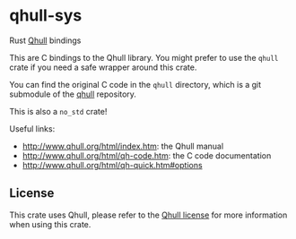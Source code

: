 # qhull-sys
 Rust [Qhull](http://www.qhull.org/) bindings

This are C bindings to the Qhull library. You might prefer to use the `qhull` crate if you need a safe wrapper around this crate.

You can find the original C code in the `qhull` directory, which is a git submodule of the [qhull](https://github.com/qhull/qhull) repository.

This is also a `no_std` crate!

Useful links:
- <http://www.qhull.org/html/index.htm>: the Qhull manual
- <http://www.qhull.org/html/qh-code.htm>: the C code documentation
- <http://www.qhull.org/html/qh-quick.htm#options>

## License

This crate uses Qhull, please refer to the [Qhull license](http://www.qhull.org/COPYING.txt) for more information when using this crate.